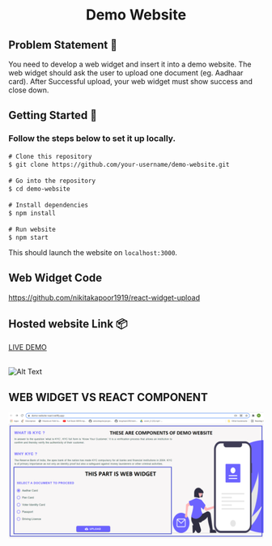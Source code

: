 <b><h1 align=center> Demo Website </h1></b>

## <strong>Problem Statement 🚩 </strong>
You need to develop a web widget and insert it into a demo website. The web widget should ask
the user to upload one document (eg. Aadhaar card). After Successful upload, your web widget
must show success and close down.

## <strong>Getting Started 🚀 </strong>
### Follow the steps below to set it up locally.

```
# Clone this repository
$ git clone https://github.com/your-username/demo-website.git

# Go into the repository
$ cd demo-website

# Install dependencies
$ npm install

# Run website
$ npm start
```
This should launch the website on `localhost:3000`.

## <strong>Web Widget Code </strong>
https://github.com/nikitakapoor1919/react-widget-upload

## <strong>Hosted website Link 📦 </strong>
<a href="https://demo-website-react.netlify.app/">LIVE DEMO</a>
<br>
<br>

![Alt Text](https://im4.ezgif.com/tmp/ezgif-4-e9622221c45f.gif)

## <strong>WEB WIDGET VS REACT COMPONENT</strong>
<img src="https://raw.githubusercontent.com/nikitakapoor1919/Images/main/Untitled.png">
